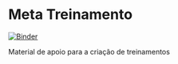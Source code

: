 # Meta Treinamento

[![Binder](http://mybinder.org/badge.svg)](http://mybinder.org/repo/0um/meta_treinamento)

Material de apoio para a criação de treinamentos
